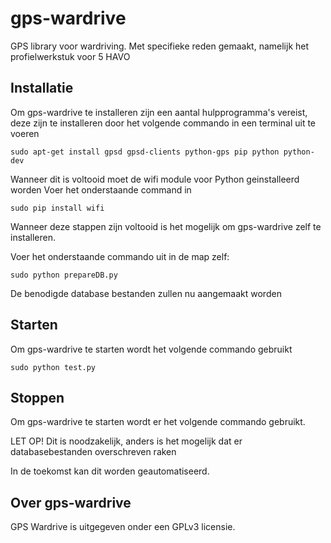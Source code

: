 # gps-wardrive
GPS library voor wardriving. Met specifieke reden gemaakt, namelijk het profielwerkstuk voor 5 HAVO

## Installatie

Om gps-wardrive te installeren zijn een aantal hulpprogramma's vereist, deze zijn te installeren door het volgende commando in een
terminal uit te voeren

```
sudo apt-get install gpsd gpsd-clients python-gps pip python python-dev
```

Wanneer dit is voltooid moet de wifi module voor Python geinstalleerd worden
Voer het onderstaande command in

```
sudo pip install wifi
```

Wanneer deze stappen zijn voltooid is het mogelijk om gps-wardrive zelf te installeren.

Voer het onderstaande commando uit in de map zelf:

```
sudo python prepareDB.py
```

De benodigde database bestanden zullen nu aangemaakt worden

## Starten
Om gps-wardrive te starten wordt het volgende commando gebruikt

```
sudo python test.py
```

## Stoppen
Om gps-wardrive te starten wordt er het volgende commando gebruikt.

LET OP! Dit is noodzakelijk, anders is het mogelijk dat er databasebestanden overschreven raken

In de toekomst kan dit worden geautomatiseerd.

## Over gps-wardrive

GPS Wardrive is uitgegeven onder een GPLv3 licensie.
